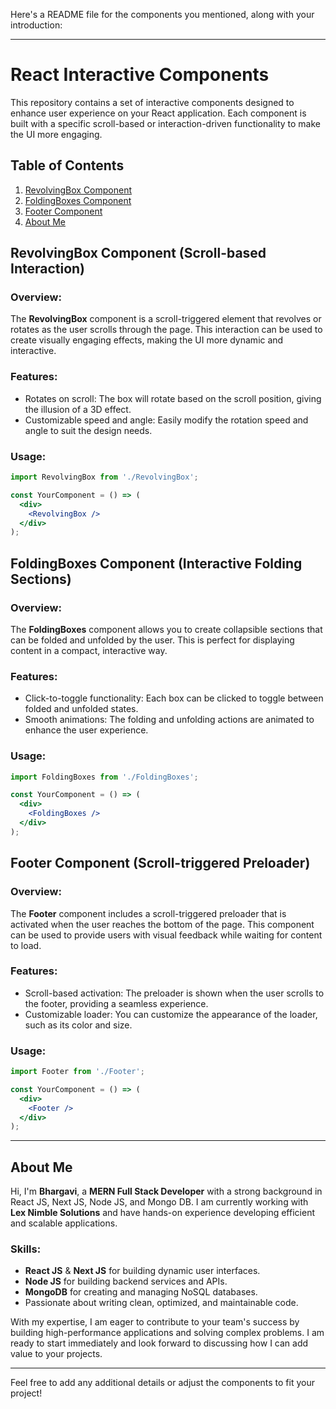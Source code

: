 Here's a README file for the components you mentioned, along with your introduction:

---

# React Interactive Components

This repository contains a set of interactive components designed to enhance user experience on your React application. Each component is built with a specific scroll-based or interaction-driven functionality to make the UI more engaging.

## Table of Contents

1. [RevolvingBox Component](#revolvingbox-component-scroll-based-interaction)
2. [FoldingBoxes Component](#foldingboxes-component-interactive-folding-sections)
3. [Footer Component](#footer-component-scroll-triggered-preloader)
4. [About Me](#about-me)

## RevolvingBox Component (Scroll-based Interaction)

### Overview:
The **RevolvingBox** component is a scroll-triggered element that revolves or rotates as the user scrolls through the page. This interaction can be used to create visually engaging effects, making the UI more dynamic and interactive.

### Features:
- Rotates on scroll: The box will rotate based on the scroll position, giving the illusion of a 3D effect.
- Customizable speed and angle: Easily modify the rotation speed and angle to suit the design needs.

### Usage:
```jsx
import RevolvingBox from './RevolvingBox';

const YourComponent = () => (
  <div>
    <RevolvingBox />
  </div>
);
```

## FoldingBoxes Component (Interactive Folding Sections)

### Overview:
The **FoldingBoxes** component allows you to create collapsible sections that can be folded and unfolded by the user. This is perfect for displaying content in a compact, interactive way.

### Features:
- Click-to-toggle functionality: Each box can be clicked to toggle between folded and unfolded states.
- Smooth animations: The folding and unfolding actions are animated to enhance the user experience.

### Usage:
```jsx
import FoldingBoxes from './FoldingBoxes';

const YourComponent = () => (
  <div>
    <FoldingBoxes />
  </div>
);
```

## Footer Component (Scroll-triggered Preloader)

### Overview:
The **Footer** component includes a scroll-triggered preloader that is activated when the user reaches the bottom of the page. This component can be used to provide users with visual feedback while waiting for content to load.

### Features:
- Scroll-based activation: The preloader is shown when the user scrolls to the footer, providing a seamless experience.
- Customizable loader: You can customize the appearance of the loader, such as its color and size.

### Usage:
```jsx
import Footer from './Footer';

const YourComponent = () => (
  <div>
    <Footer />
  </div>
);
```

---

## About Me

Hi, I'm **Bhargavi**, a **MERN Full Stack Developer** with a strong background in React JS, Next JS, Node JS, and Mongo DB. I am currently working with **Lex Nimble Solutions** and have hands-on experience developing efficient and scalable applications.

### Skills:
- **React JS** & **Next JS** for building dynamic user interfaces.
- **Node JS** for building backend services and APIs.
- **MongoDB** for creating and managing NoSQL databases.
- Passionate about writing clean, optimized, and maintainable code.

With my expertise, I am eager to contribute to your team's success by building high-performance applications and solving complex problems. I am ready to start immediately and look forward to discussing how I can add value to your projects.

---

Feel free to add any additional details or adjust the components to fit your project!